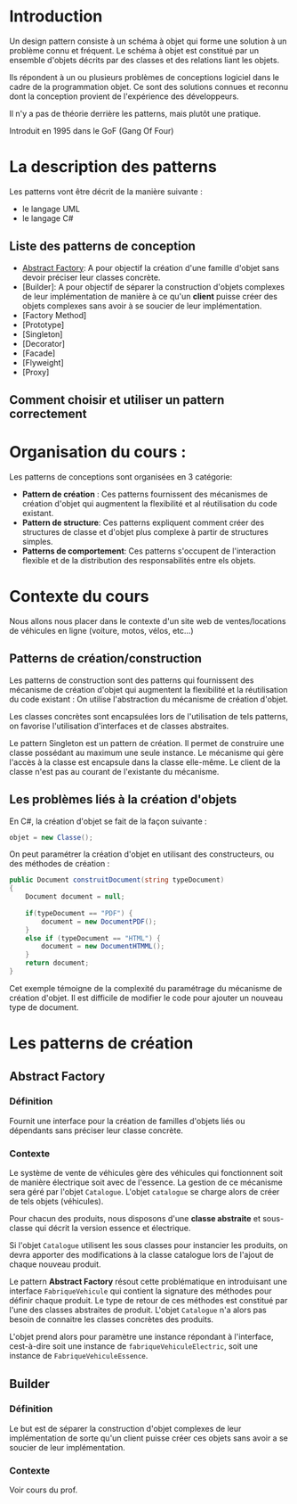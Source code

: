 # Introduction

Un design pattern consiste à un schéma à objet qui forme une solution à un problème connu et fréquent. Le schéma à objet est constitué par un ensemble d'objets décrits par des classes et des relations liant les objets.

Ils répondent à un ou plusieurs problèmes de conceptions logiciel dans le cadre de la programmation objet.  Ce sont des solutions connues et reconnu dont la conception provient de l'expérience des développeurs.

Il n'y a pas de théorie derrière les patterns, mais plutôt une pratique.

Introduit en 1995 dans le GoF (Gang Of Four)

# La description des patterns

Les patterns vont être décrit de la manière suivante :

- le langage UML
- le langage C#

## Liste des patterns de conception
- [Abstract Factory](): A pour objectif la création d'une famille d'objet sans devoir préciser leur classes concrète.
- [Builder]: A pour objectif de séparer la construction d'objets complexes de leur implémentation de manière à ce qu'un **client** puisse créer des objets complexes sans avoir à se soucier de leur implémentation.
- [Factory Method]
- [Prototype]
- [Singleton]
- [Decorator]
- [Facade]
- [Flyweight]
- [Proxy]


## Comment choisir et utiliser un pattern correctement

# Organisation du cours :

Les patterns de conceptions sont organisées en 3 catégorie:
- **Pattern de création** : Ces patterns fournissent des mécanismes de création d'objet qui augmentent la flexibilité et al réutilisation du code existant.
- **Pattern de structure**: Ces patterns expliquent comment créer des structures de classe et d'objet plus complexe à partir de structures simples.
- **Patterns de comportement**: Ces patterns s'occupent de l'interaction flexible et de la distribution des responsabilités entre els objets.

# Contexte du cours
Nous allons nous placer dans le contexte d'un site web de ventes/locations de véhicules en ligne (voiture, motos, vélos, etc...)

## Patterns de création/construction
Les patterns de construction sont des patterns qui fournissent des mécanisme de création d'objet qui augmentent la flexibilité et la réutilisation du code existant : On utilise l'abstraction du mécanisme de création d'objet.

Les classes concrètes sont encapsulées lors de l'utilisation de tels patterns, on favorise l'utilisation d'interfaces et de classes abstraites.

Le pattern Singleton est un pattern de création. Il permet de construire une classe possédant au maximum une seule instance. Le mécanisme qui gère l'accès à la classe est encapsule dans la classe elle-même. Le client de la classe n'est pas au courant de l'existante du mécanisme.

## Les problèmes liés à la création d'objets

En C#, la création d'objet se fait de la façon suivante :

```C#
objet = new Classe();
```

On peut paramétrer la création d'objet en utilisant des constructeurs, ou des méthodes de création :

```C#
public Document construitDocument(string typeDocument)
{
	Document document = null;
	
	if(typeDocument == "PDF") {
		document = new DocumentPDF();
	}
	else if (typeDocument == "HTML") {
		document = new DocumentHTMML();
	}
	return document;
}
```

Cet exemple témoigne de la complexité du paramétrage du mécanisme de création d'objet. Il est difficile de modifier le code pour ajouter un nouveau type de document.

# Les patterns de création

## Abstract Factory

### Définition
Fournit une interface pour la création de familles d'objets liés ou dépendants sans préciser leur classe concrète.

### Contexte
Le système de vente de véhicules gère des véhicules qui fonctionnent soit de manière électrique soit avec de l'essence. La gestion de ce mécanisme sera géré par l'objet `Catalogue`. L'objet `catalogue` se charge alors de créer de tels objets (véhicules).

Pour chacun des produits, nous disposons d'une **classe abstraite** et sous-classe qui décrit la version essence et électrique.

Si l'objet `Catalogue` utilisent les sous classes pour instancier les produits, on devra apporter des modifications à la classe catalogue lors de l'ajout de chaque nouveau produit.

Le pattern **Abstract Factory** résout cette problématique en introduisant une interface `FabriqueVehicule` qui contient la signature des méthodes pour définir chaque produit. Le type de retour de ces méthodes est constitué par l'une des classes abstraites de produit. L'objet `Catalogue`
n'a alors pas besoin de connaitre les classes concrètes des produits.

L'objet prend alors pour paramètre une instance répondant à l'interface, cest-à-dire soit une instance de `fabriqueVehiculeElectric`, soit une instance de `FabriqueVehiculeEssence`. 

## Builder

### Définition
Le but est de séparer la construction d'objet complexes de leur implémentation de sorte qu'un client puisse créer ces objets sans avoir a se soucier de leur implémentation.

### Contexte
Voir cours du prof.
